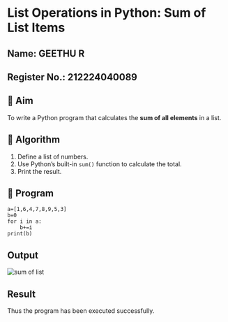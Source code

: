 # List Operations in Python: Sum of List Items
## Name: GEETHU R
## Register No.: 212224040089
## 🎯 Aim
To write a Python program that calculates the **sum of all elements** in a list.

## 🧠 Algorithm
1. Define a list of numbers.
2. Use Python’s built-in `sum()` function to calculate the total.
3. Print the result.

## 🧾 Program
~~~
a=[1,6,4,7,8,9,5,3]
b=0
for i in a:
    b+=i
print(b)
~~~

## Output
![sum of list](https://github.com/user-attachments/assets/d96e1a49-44e4-4036-a4b9-e9a2753f1af7)

## Result
Thus the program has been executed successfully.
